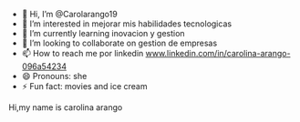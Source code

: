 - 👋 Hi, I’m @Carolarango19
- 👀 I’m interested in mejorar mis habilidades tecnologicas
- 🌱 I’m currently learning inovacion y gestion
- 💞️ I’m looking to collaborate on gestion de empresas
- 📫 How to reach me por linkedin www.linkedin.com/in/carolina-arango-096a54234
- 😄 Pronouns: she
- ⚡ Fun fact: movies and ice cream

<!---
Carolarango19/Carolarango19 is a ✨ special ✨ repository because its `README.md` (this file) appears on your GitHub profile.
You can click the Preview link to take a look at your changes.
--->Hi,my name is carolina arango
